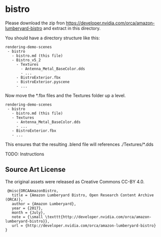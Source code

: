 # bistro

Please download the zip fron https://developer.nvidia.com/orca/amazon-lumberyard-bistro
and extract in this directory.

You should have a directory structure like this:

```
rendering-demo-scenes
 - bistro
   - bistro.md (this file)
   - Bistro_v5_2
     - Textures
       - Antenna_Metal_BaseColor.dds
       - ...
     - BistroExterior.fbx
     - BistroExterior.pyscene
     - ...
```

Now move the *.fbx files and the Textures folder up a level.

```
rendering-demo-scenes
 - bistro
   - bistro.md (this file)
   - Textures
     - Antenna_Metal_BaseColor.dds
     - ...
   - BistroExterior.fbx
   - ...
```

This ensures that the resulting .blend file will references ./Textures/*.dds

TODO: Instructions

## Source Art License

The original assets were released as Creative Commons CC-BY 4.0.

```
 @misc{ORCAAmazonBistro,
   title = {Amazon Lumberyard Bistro, Open Research Content Archive (ORCA)},
   author = {Amazon Lumberyard},
   year = {2017},
   month = {July},
   note = {\small \texttt{http://developer.nvidia.com/orca/amazon-lumberyard-bistro}},
   url = {http://developer.nvidia.com/orca/amazon-lumberyard-bistro}
}
```
